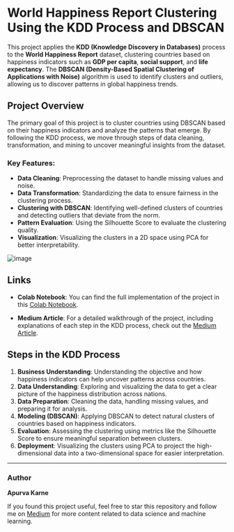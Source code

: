 # World Happiness Report Clustering Using the KDD Process and DBSCAN

This project applies the **KDD (Knowledge Discovery in Databases)** process to the **World Happiness Report** dataset, clustering countries based on happiness indicators such as **GDP per capita**, **social support**, and **life expectancy**. The **DBSCAN (Density-Based Spatial Clustering of Applications with Noise)** algorithm is used to identify clusters and outliers, allowing us to discover patterns in global happiness trends.

## Project Overview

The primary goal of this project is to cluster countries using DBSCAN based on their happiness indicators and analyze the patterns that emerge. By following the KDD process, we move through steps of data cleaning, transformation, and mining to uncover meaningful insights from the dataset.

### Key Features:
- **Data Cleaning**: Preprocessing the dataset to handle missing values and noise.
- **Data Transformation**: Standardizing the data to ensure fairness in the clustering process.
- **Clustering with DBSCAN**: Identifying well-defined clusters of countries and detecting outliers that deviate from the norm.
- **Pattern Evaluation**: Using the Silhouette Score to evaluate the clustering quality.
- **Visualization**: Visualizing the clusters in a 2D space using PCA for better interpretability.

![image](https://github.com/user-attachments/assets/e6119657-024d-4107-ac36-aad51f355e72)


## Links

- **Colab Notebook**: You can find the full implementation of the project in this [Colab Notebook](https://colab.research.google.com/drive/1FI9JrIScuVvHJAgDQ2s6Qwyl9KnZFamY).
  
- **Medium Article**: For a detailed walkthrough of the project, including explanations of each step in the KDD process, check out the [Medium Article](https://medium.com/@apurva.karne/unveiling-clusters-in-the-world-happiness-report-using-the-kdd-process-and-dbscan-b337730e20bc).

## Steps in the KDD Process

1. **Business Understanding**: Understanding the objective and how happiness indicators can help uncover patterns across countries.
2. **Data Understanding**: Exploring and visualizing the data to get a clear picture of the happiness distribution across nations.
3. **Data Preparation**: Cleaning the data, handling missing values, and preparing it for analysis.
4. **Modeling (DBSCAN)**: Applying DBSCAN to detect natural clusters of countries based on happiness indicators.
5. **Evaluation**: Assessing the clustering using metrics like the Silhouette Score to ensure meaningful separation between clusters.
6. **Deployment**: Visualizing the clusters using PCA to project the high-dimensional data into a two-dimensional space for easier interpretation.

---

### Author
**Apurva Karne**

If you found this project useful, feel free to star this repository and follow me on [Medium](https://medium.com/@apurva.karne) for more content related to data science and machine learning.
